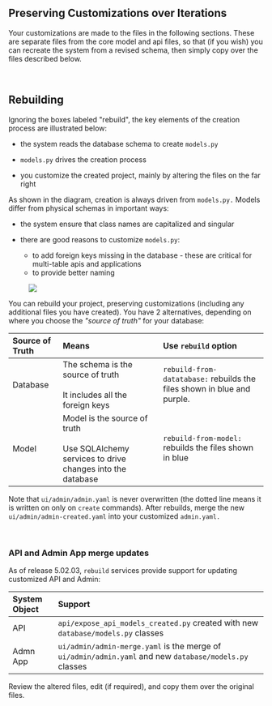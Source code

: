 ## Preserving Customizations over Iterations
Your customizations are made to the files in the following sections.  These are separate files from the core model and api files, so that (if you wish) you can recreate the system from a revised schema, then simply copy over the files described below.

&nbsp;


## Rebuilding

Ignoring the boxes labeled "rebuild", the key elements of the creation process are illustrated below:

* the system reads the database schema to create `models.py`


* `models.py` drives the creation process


* you customize the created project, mainly by altering the files on the far right

As shown in the diagram, creation is always driven from `models.py.`  Models differ from physical schemas in important ways:

* the system ensure that class names are capitalized and singular


* there are good reasons to customize `models.py`:
   * to add foreign keys missing in the database - these are critical for multi-table apis and applications
   * to provide better naming

<figure><img src="https://github.com/valhuber/apilogicserver/wiki/images/extended_builder/rebuild-from.png?raw=true"></figure>

You can rebuild your project, preserving customizations (including any additional files you have created).  You have 2 alternatives, depending on where you choose the _"source of truth"_ for your database:

| Source of Truth | Means | Use `rebuild` option |
| :--- |:---|:---|
| Database | The schema is the source of truth<br><br>It includes all the foreign keys | `rebuild-from-datatabase:` rebuilds the files shown in blue and purple. |
| Model | Model is the source of truth<br><br>Use SQLAlchemy services to drive changes into the database |`rebuild-from-model:` rebuilds the files shown in blue |

Note that `ui/admin/admin.yaml` is never overwritten (the dotted line 
means it is written on only on `create` commands).  After rebuilds, merge the new `ui/admin/admin-created.yaml` into your customized `admin.yaml.`

&nbsp;

### API and Admin App merge updates

As of release 5.02.03, ```rebuild``` services provide support for updating customized API and Admin:

| System Object | Support |
| :---  | :--- |
| API | `api/expose_api_models_created.py` created with new `database/models.py` classes |
| Admn App | `ui/admin/admin-merge.yaml` is the merge of `ui/admin/admin.yaml` and new `database/models.py` classes |

Review the altered files, edit (if required), and copy them over the original files.

&nbsp;
